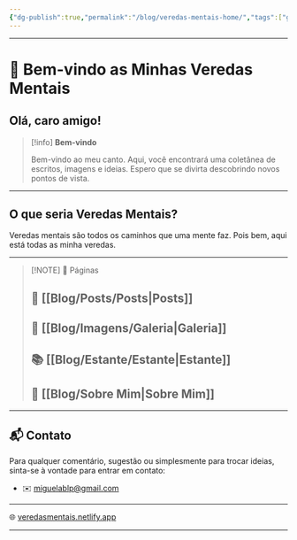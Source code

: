 ```yaml
---
{"dg-publish":true,"permalink":"/blog/veredas-mentais-home/","tags":["gardenEntry"],"noteIcon":""}
---
```


---

# 🌟 Bem-vindo as Minhas Veredas Mentais

## Olá, caro amigo!

> [!info] **Bem-vindo**
>
> Bem-vindo ao meu canto. Aqui, você encontrará uma coletânea de escritos, imagens e ideias. Espero que se divirta descobrindo novos pontos de vista.

---
## O que seria Veredas Mentais?

Veredas mentais são todos os caminhos que uma mente faz. Pois bem, aqui está todas as minha veredas.

---

> [!NOTE] 📂 Páginas
> 
> 
> ## 📝 [[Blog/Posts/Posts\|Posts]]
> 
> ## 📸 [[Blog/Imagens/Galeria\|Galeria]]
> 
> ## 📚 [[Blog/Estante/Estante\|Estante]]
> 
> ## 👋 [[Blog/Sobre Mim\|Sobre Mim]]
> 

---

## 📬 Contato

Para qualquer comentário, sugestão ou simplesmente para trocar ideias, sinta-se à vontade para entrar em contato:

- ✉️ miguelablp@gmail.com

---

🌐 [veredasmentais.netlify.app](https://veredasmentais.netlify.app/)

---

